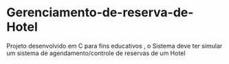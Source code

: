 # Gerenciamento-de-reserva-de-Hotel
Projeto desenvolvido em C para fins educativos , o Sistema deve ter simular um sistema de agendamento/controle de reservas de um Hotel
